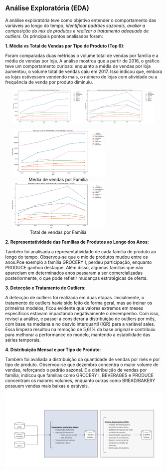 
##  Análise Exploratória (EDA)

A análise exploratória teve como objetivo entender o comportamento das variáveis ao longo do tempo, *identificar padrões sazonais, avaliar a composição do mix de produtos e realizar o tratamento adequado de outliers*. Os principais pontos analisados foram:

**1. Média vs Total de Vendas por Tipo de Produto (Top 6)**:

  Foram comparadas duas métricas o volume total de vendas por família e a média de vendas por loja. A análise mostrou que a partir de 2016, o gráfico teve um comportamento curioso: enquanto a média de vendas por loja aumentou, o volume total de vendas caiu em 2017. Isso indicou que, embora as lojas estivessem vendendo mais, o número de lojas com atividade ou a frequência de venda por produto diminuiu.

<p align="center">
  <img src="Media de vendas por Familia.png" alt="Média por Família" width="45%" />
  <img src="Total de vendas por Familia.png" alt="Total por Família" width="45%" />
</p>

<p align="center">
  <figure style="display:inline-block; margin: 0 20px;">
    <img src="Media%20de%20vendas%20por%20Familia.png" alt="Média por Família" width="300"/>
    <figcaption style="text-align:center;">Média de vendas por Família</figcaption>
  </figure>

  <figure style="display:inline-block; margin: 0 20px;">
    <img src="Total%20de%20vendas%20por%20Familia.png" alt="Total por Família" width="300"/>
    <figcaption style="text-align:center;">Total de vendas por Família</figcaption>
  </figure>
</p>


**2. Representatividade das Famílias de Produtos ao Longo dos Anos**:

  Também foi analisada a representatividade de cada família de produto ao longo do tempo. Observou-se que o mix de produtos mudou entre os anos.Poe exemplo a família GROCERY I, perdeu participação, enquanto PRODUCE ganhou destaque. Além disso, algumas famílias que não apareciam em determinados anos passaram a ser comercializadas posteriormente, o que pode refletir mudanças estratégicas de oferta.

**3. Detecção e Tratamento de Outliers**:

  A detecção de outliers foi realizada em duas etapas. Inicialmente, o tratamento de outliers havia sido feito de forma geral, mas ao treinar os primeiros modelos, ficou evidente que valores extremos em meses específicos estavam impactando negativamente o desempenho. Com isso, revisei a análise, e passei a considerar a distribuição de outliers por mês, com base na mediana e no desvio interquartil (IQR) para a variável sales. 
  Essa limpeza resultou na remoção de 5,61% da base original e contribuiu para melhorar a performance do modelo, mantendo a estabilidade das séries temporais.

**4. Distribuição Mensal e por Tipo de Produto**:

  Também foi avaliada a distribuição da quantidade de vendas por mês e por tipo de produto. Observou-se que dezembro concentra o maior volume de vendas, reforçando o padrão sazonal.
  E a distribuição de vendas por família, indicou que famílias como GROCERY I, BEVERAGES e PRODUCE concentram os maiores volumes, enquanto outras como BREAD/BAKERY possuem vendas mais baixas e estáveis.

![alt text](fluxograma1.jpg)

